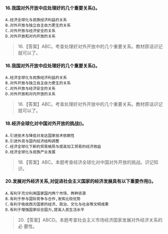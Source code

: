 #### 16.我国对外开放中应处理好的几个重要关系()。
    A.经济全球化与民族经济利益的关系
    B.对外开放与独立自主自力更生的关系
    C.对外开放与经济安全的关系
    D.对外开放和对内开放的关系
>   16.【答案】ABC。考查处理好对外开放中的几个重要关系。教材原话识记
    就可以了。

#### 16.我国对外开放中应处理好的几个重要关系()。
    A.经济全球化与民族经济利益的关系
    B.对外开放与独立自主自力更生的关系
    C.对外开放与经济安全的关系
    D.对外开放和对内开放的关系
>   16.【答案】ABC。考查处理好对外开放中的几个重要关系。教材原话识记
    就可以了。

#### 18.经济全球化对中国对外开放的挑战()。
    A.引进技术与降低对发达国家技术依赖性
    B.引进外资与国内经济结构调整
    C.经济全球化下新的贸易格局与提高加工贸易的经济效益
    D.经济全球化与民族产业发展
>   18.【答案】ABC。本题考查经济全球化对中国对外开放的挑战。识记知识。

#### 20.发展对外经济关系,对促进社会主义国家的经济发展具有以下重要作用()。
    A.有利于充分利用国家国内两个市场、两种资源
    B.有利于参与国际竞争与合作,发挥比较优势
    C.有利于吸收西方国家的经济、政治、文化与社会等文明成果
    D.有利于增强国家综合国力,提高人民生活水平
>   20.【答案】ABCD。本题考查社会主义市场经济国家发展对外经济关系的必
    要性。    
    

















    
